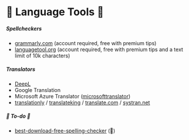 # 👀 Language Tools 👀

<div class="row row-cols-lg-2"><div>

##### Spellcheckers

* [grammarly.com](https://grammarly.com) (account required, free with premium tips)
* [languagetool.org](https://languagetool.org/) (account required, free with premium tips and a text limit of 10k characters)
</div><div>

##### Translators

* [DeepL](https://www.deepl.com/translator)
* Google Translation
* Microsoft Azure Translator ([microsofttranslator](https://www.microsofttranslator.com/bv.aspx?from=&to=en&a=a))
* [translationly](https://translationly.com/) / [translateking](https://translateking.com/) / [translate.com](https://www.translate.com/machine-translation) / [systran.net](https://www.systran.net/)

##### 👻 To-do 👻

* [best-download-free-spelling-checker](https://www.makeuseof.com/best-download-free-spelling-checkers/) (👻)
</div></div>